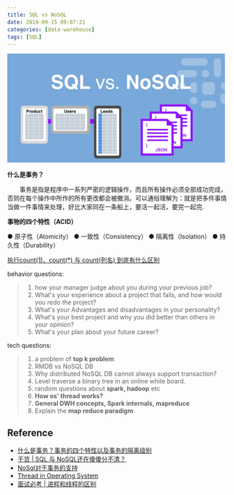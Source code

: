 ```yaml
---
title: SQL vs NoSQL
date: 2019-09-15 09:07:21
categories: [data-warehouse]
tags: [SQL]
---
```


<img src="/images/sql/sql-vs-nosql.png" width="500" alt="" />

<!-- more -->
        
**什么是事务？**

　　事务是指是程序中一系列严密的逻辑操作，而且所有操作必须全部成功完成，否则在每个操作中所作的所有更改都会被撤消。可以通俗理解为：就是把多件事情当做一件事情来处理，好比大家同在一条船上，要活一起活，要完一起完.

**事物的四个特性（ACID）**

● 原子性（Atomicity）
● 一致性（Consistency）
● 隔离性（Isolation）
● 持久性（Durability）


[执行count(1)、count(*) 与 count(列名) 到底有什么区别](https://zhuanlan.zhihu.com/p/89299468)

behavior questions:

> 1. how your manager judge about you during your previous job? 
> 2. What's your experience about a project that fails, and how would you redo the project? 
> 3. What's your Advantages and disadvantages in your personality? 
> 4. What's your best project and why you did better than others in your opinion? 
> 5. What's your plan about your future career? 

tech questions:

> 1. a problem of **top k problem** 
> 2. RMDB vs NoSQL DB
> 3. Why distributed NoSQL DB cannot always support transaction?
> 4. Level traverse a binary tree in an online white board.  
> 5. random questions about **spark, hadoop** etc
> 6. **How os' thread works?**
> 7. **General DWH concepts, Spark internals, mapreduce**
> 8. Explain the **map reduce paradigm**

## Reference

- [什么是事务？事务的四个特性以及事务的隔离级别](https://cloud.tencent.com/developer/article/1133074)
- [干货 | SQL 与 NoSQL还在傻傻分不清？](https://zhuanlan.zhihu.com/p/63371253)
- [NoSql对于事务的支持](https://blog.csdn.net/kezhong_wxl/article/details/77000947)
- [Thread in Operating System](https://www.geeksforgeeks.org/thread-in-operating-system/)
- [面试必考 | 进程和线程的区别](https://zhuanlan.zhihu.com/p/114453309)


